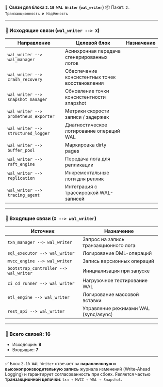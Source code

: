 🔗 **Связи для блока `2.10 WAL Writer` (`wal_writer`)**
📦 Пакет: `2. Транзакционность и Надёжность`

---

### 🔻 Исходящие связи (`wal_writer --> X`)

| Направление                          | Целевой блок                                   | Назначение |
| ------------------------------------ | ---------------------------------------------- | ---------- |
| `wal_writer --> wal_manager`         | Асинхронная передача сгенерированных логов     |            |
| `wal_writer --> crash_recovery`      | Обеспечение консистентных точек восстановления |            |
| `wal_writer --> snapshot_manager`    | Обновление точки консистентности snapshot      |            |
| `wal_writer --> prometheus_exporter` | Метрики скорости записи / задержек             |            |
| `wal_writer --> structured_logger`   | Диагностическое логирование операций WAL       |            |
| `wal_writer --> buffer_pool`         | Маркировка dirty pages                         |            |
| `wal_writer --> raft_engine`         | Передача лога для репликации                   |            |
| `wal_writer --> replication`         | Инкрементальные логи для реплик                |            |
| `wal_writer --> tracing_agent`       | Интеграция с трассировкой WAL-записей          |            |

---

### 🔺 Входящие связи (`X --> wal_writer`)

| Источник                              | Назначение                            |
| ------------------------------------- | ------------------------------------- |
| `txn_manager --> wal_writer`          | Запрос на запись транзакционного лога |
| `sql_executor --> wal_writer`         | Логирование DML-операций              |
| `mvcc_engine --> wal_writer`          | Запись версионных операций            |
| `bootstrap_controller --> wal_writer` | Инициализация при запуске             |
| `ci_cd_runner --> wal_writer`         | Нагрузочное тестирование WAL          |
| `etl_engine --> wal_writer`           | Логирование массовой вставки          |
| `rest_api --> wal_writer`             | Управление режимами WAL (sync/async)  |

---

### 🧩 Всего связей: **16**

* Исходящие: **9**
* Входящие: **7**

---

✅ Блок `2.10 WAL Writer` отвечает за **параллельную и высокопроизводительную запись** журнала изменений (Write-Ahead Logging) и гарантирует согласованность при сбоях. Является частью **транзакционной цепочки**: `txn → MVCC → WAL → Snapshot`.
